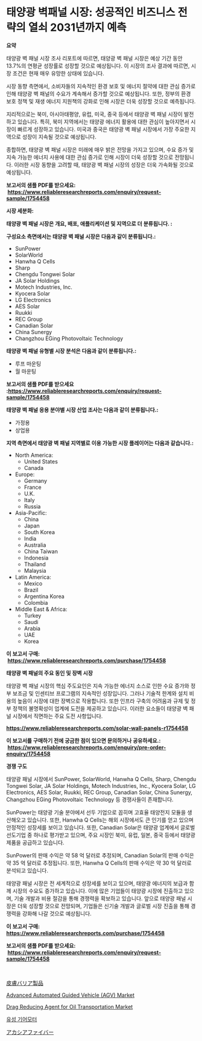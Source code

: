 <p><h1>태양광 벽패널 시장: 성공적인 비즈니스 전략의 열쇠 2031년까지 예측</h1></p><p><strong>요약</strong></p>
<p><p>태양광 벽 패널 시장 조사 리포트에 따르면, 태양광 벽 패널 시장은 예상 기간 동안 13.7%의 연평균 성장률로 성장할 것으로 예상됩니다. 이 시장의 조사 결과에 따르면, 시장 조건은 현재 매우 유망한 상태에 있습니다.</p><p>시장 동향 측면에서, 소비자들의 지속적인 환경 보호 및 에너지 절약에 대한 관심 증가로 인해 태양광 벽 패널의 수요가 계속해서 증가할 것으로 예상됩니다. 또한, 정부의 환경 보호 정책 및 재생 에너지 지원책의 강화로 인해 시장은 더욱 성장할 것으로 예측됩니다.</p><p>지리적으로는 북미, 아시아태평양, 유럽, 미국, 중국 등에서 태양광 벽 패널 시장이 발전하고 있습니다. 특히, 북미 지역에서는 태양광 에너지 활용에 대한 관심이 높아지면서 시장이 빠르게 성장하고 있습니다. 미국과 중국은 태양광 벽 패널 시장에서 가장 주요한 지역으로 성장이 지속될 것으로 예상됩니다.</p><p>종합하면, 태양광 벽 패널 시장은 미래에 매우 밝은 전망을 가지고 있으며, 수요 증가 및 지속 가능한 에너지 사용에 대한 관심 증가로 인해 시장이 더욱 성장할 것으로 전망됩니다. 이러한 시장 동향을 고려할 때, 태양광 벽 패널 시장의 성장은 더욱 가속화될 것으로 예상됩니다.</p></p>
<p><strong>보고서의 샘플 PDF를 받으세요: &nbsp;<a href="https://www.reliableresearchreports.com/enquiry/request-sample/1754458">https://www.reliableresearchreports.com/enquiry/request-sample/1754458</a></strong></p>
<p><strong>시장 세분화:</strong></p>
<p><strong> 태양광 벽 패널 시장은 개요, 배포, 애플리케이션 및 지역으로 더 분류됩니다. :</strong></p>
<p><strong>구성요소 측면에서는 태양광 벽 패널 시장은 다음과 같이 분류됩니다.:</strong></p>
<p><ul><li>SunPower</li><li>SolarWorld</li><li>Hanwha Q Cells</li><li>Sharp</li><li>Chengdu Tongwei Solar</li><li>JA Solar Holdings</li><li>Motech Industries, Inc.</li><li>Kyocera Solar</li><li>LG Electronics</li><li>AES Solar</li><li>Ruukki</li><li>REC Group</li><li>Canadian Solar</li><li>China Sunergy</li><li>Changzhou EGing Photovoltaic Technology</li></ul></p>
<p><strong> 태양광 벽 패널 유형별 시장 분석은 다음과 같이 분류됩니다.:</strong></p>
<p><ul><li>루프 마운팅</li><li>월 마운팅</li></ul></p>
<p><strong>보고서의 샘플 PDF를 받으세요 :<a href="https://www.reliableresearchreports.com/enquiry/request-sample/1754458">https://www.reliableresearchreports.com/enquiry/request-sample/1754458</a></strong></p>
<p><strong> 태양광 벽 패널 응용 분야별 시장 산업 조사는 다음과 같이 분류됩니다.:</strong></p>
<p><ul><li>가정용</li><li>상업용</li></ul></p>
<p><strong>지역 측면에서 태양광 벽 패널 지역별로 이용 가능한 시장 플레이어는 다음과 같습니다.:</strong></p>
<p><ul>
    <li>
        North America:
        <ul>
            <li>United States</li>
            <li>Canada</li>
        </ul>
    </li>
    <li>
        Europe:
        <ul>
            <li>Germany</li>
            <li>France</li>
            <li>U.K.</li>
            <li>Italy</li>
            <li>Russia</li>
        </ul>
    </li>
    <li>
        Asia-Pacific:
        <ul>
            <li>China</li>
            <li>Japan</li>
            <li>South Korea</li>
            <li>India</li>
            <li>Australia</li>
            <li>China Taiwan</li>
            <li>Indonesia</li>
            <li>Thailand</li>
            <li>Malaysia</li>
        </ul>
    </li>
    <li>
        Latin America:
        <ul>
            <li>Mexico</li>
            <li>Brazil</li>
            <li>Argentina Korea</li>
            <li>Colombia</li>
        </ul>
    </li>
    <li>
        Middle East & Africa:
        <ul>
            <li>Turkey</li>
            <li>Saudi</li>
            <li>Arabia</li>
            <li>UAE</li>
            <li>Korea</li>
        </ul>
    </li>
    </ul></p>
<p><strong>이 보고서 구매: &nbsp;<a href="https://www.reliableresearchreports.com/purchase/1754458">https://www.reliableresearchreports.com/purchase/1754458</a></strong></p>
<p><strong>태양광 벽 패널의 주요 동인 및 장벽 시장</strong></p>
<p><p>태양광 벽 패널 시장의 핵심 주도요인은 지속 가능한 에너지 소스로 인한 수요 증가와 정부 보조금 및 인센티브 프로그램의 지속적인 성장입니다. 그러나 기술적 한계와 설치 비용의 높음이 시장에 대한 장벽으로 작용합니다. 또한 인프라 구축의 어려움과 규제 및 정부 정책의 불명확성이 업계에 도전을 제공하고 있습니다. 이러한 요소들이 태양광 벽 패널 시장에서 직면하는 주요 도전 사항입니다.</p></p>
<p><strong><a href="https://www.reliableresearchreports.com/solar-wall-panels-r1754458">https://www.reliableresearchreports.com/solar-wall-panels-r1754458</a></strong></p>
<p><strong>이 보고서를 구매하기 전에 궁금한 점이 있으면 문의하거나 공유하세요.: &nbsp;<a href="https://www.reliableresearchreports.com/enquiry/pre-order-enquiry/1754458">https://www.reliableresearchreports.com/enquiry/pre-order-enquiry/1754458</a></strong></p>
<p><strong>경쟁 구도</strong></p>
<p><p>태양광 패널 시장에서 SunPower, SolarWorld, Hanwha Q Cells, Sharp, Chengdu Tongwei Solar, JA Solar Holdings, Motech Industries, Inc., Kyocera Solar, LG Electronics, AES Solar, Ruukki, REC Group, Canadian Solar, China Sunergy, Changzhou EGing Photovoltaic Technology 등 경쟁사들이 존재합니다. </p><p>SunPower는 태양광 기술 분야에서 선두 기업으로 꼽히며 고효율 태양전지 모듈을 생산해오고 있습니다. 또한, Hanwha Q Cells는 해외 시장에서도 큰 인기를 얻고 있으며 안정적인 성장세를 보이고 있습니다. 또한, Canadian Solar은 태양광 업계에서 글로벌 선도기업 중 하나로 평가받고 있으며, 주요 시장인 북미, 유럽, 일본, 중국 등에서 태양광 제품을 공급하고 있습니다.</p><p>SunPower의 판매 수익은 약 58 억 달러로 추정되며, Canadian Solar의 판매 수익은 약 35 억 달러로 추정됩니다. 또한, Hanwha Q Cells의 판매 수익은 약 30 억 달러로 분석되고 있습니다.</p><p>태양광 패널 시장은 전 세계적으로 성장세를 보이고 있으며, 태양광 에너지의 보급과 함께 시장의 수요도 증가하고 있습니다. 이에 많은 기업들이 태양광 시장에 진출하고 있으며, 기술 개발과 비용 절감을 통해 경쟁력을 확보하고 있습니다. 앞으로 태양광 패널 시장은 더욱 성장할 것으로 전망되며, 기업들은 신기술 개발과 글로벌 시장 진출을 통해 경쟁력을 강화해 나갈 것으로 예상됩니다.</p></p>
<p><strong>이 보고서 구매: &nbsp; <a href="https://www.reliableresearchreports.com/purchase/1754458">https://www.reliableresearchreports.com/purchase/1754458</a></strong></p>
<p><strong>보고서의 샘플 PDF를 받으세요: &nbsp;<a href="https://www.reliableresearchreports.com/enquiry/request-sample/1754458">https://www.reliableresearchreports.com/enquiry/request-sample/1754458</a></strong><strong></strong></p>
<p>&nbsp;</p>
<p><p><a href="https://medium.com/@dixiegrimes2023/%E7%9A%AE%E8%86%9A%E3%83%90%E3%83%AA%E3%82%A2%E8%A3%BD%E5%93%81%E5%B8%82%E5%A0%B4%E3%81%AE%E3%83%A1%E3%83%88%E3%83%AA%E3%82%AF%E3%82%B9%E3%82%92%E8%A7%A3%E8%AA%AD%E3%81%99%E3%82%8B-%E5%B8%82%E5%A0%B4%E3%82%B7%E3%82%A7%E3%82%A2-%E3%83%88%E3%83%AC%E3%83%B3%E3%83%89-%E6%88%90%E9%95%B7%E3%83%91%E3%82%BF%E3%83%BC%E3%83%B3-66b46b2e3504">皮膚バリア製品</a></p><p><a href="https://www.linkedin.com/pulse/advanced-automated-guided-vehicle-agv-market-size-furnishes-rrlge?trackingId=b3J45cy%2Bc2DwptcN%2BBTGQg%3D%3D">Advanced Automated Guided Vehicle (AGV) Market</a></p><p><a href="https://www.linkedin.com/pulse/drag-reducing-agent-oil-transportation-market-size-evaluating-1adye?trackingId=wk3QzT38x8MrY638xAT7Iw%3D%3D">Drag Reducing Agent for Oil Transportation Market</a></p><p><a href="https://medium.com/@kylevasquez266/%ED%96%89%EC%84%B1-%EA%B8%B0%EC%96%B4-%EB%AA%A8%ED%84%B0-%EC%8B%9C%EC%9E%A5-%EC%A1%B0%EC%82%AC-%EB%B3%B4%EA%B3%A0%EC%84%9C-2024%EB%85%84%EB%B6%80%ED%84%B0-2031%EB%85%84%EA%B9%8C%EC%A7%80%EC%9D%98-%EC%97%AD%EC%82%AC-%EB%B0%8F-%EC%A0%84%EB%A7%9D-8944212bd783">유성 기어모터</a></p><p><a href="https://github.com/lily-u-genius/Market-Research-Report-List-1/blob/main/587038827865.md">アカシアファイバー</a></p></p>